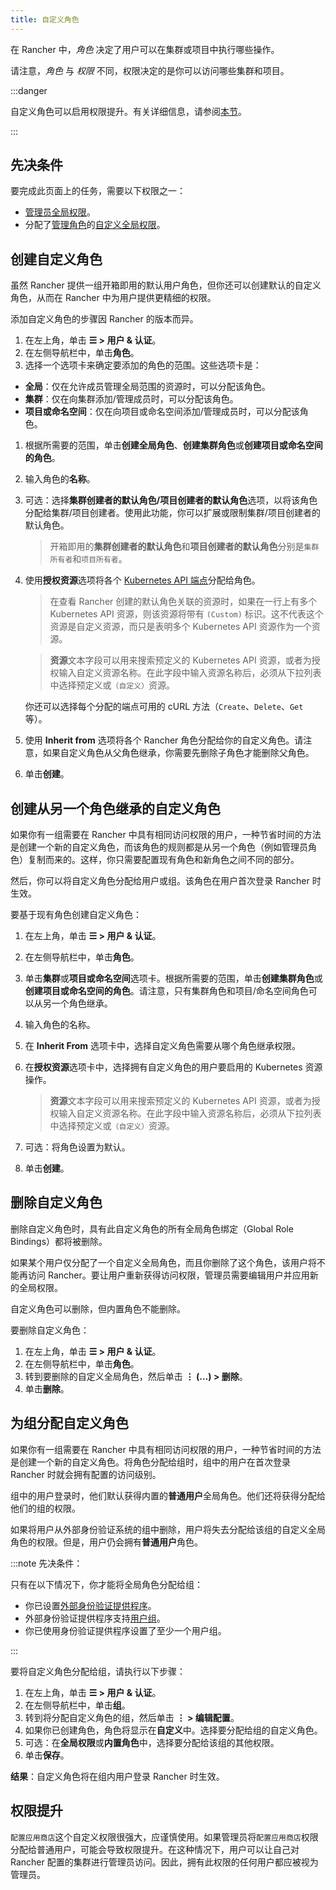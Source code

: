 ```yaml
---
title: 自定义角色
---
```


在 Rancher 中，_角色_ 决定了用户可以在集群或项目中执行哪些操作。

请注意，_角色_ 与 _权限_ 不同，权限决定的是你可以访问哪些集群和项目。

:::danger

自定义角色可以启用权限提升。有关详细信息，请参阅[本节](#权限提升)。

:::


## 先决条件

要完成此页面上的任务，需要以下权限之一：

- [管理员全局权限](global-permissions.md)。
- 分配了[管理角色](global-permissions.md)的[自定义全局权限](global-permissions.md#自定义全局权限)。

## 创建自定义角色

虽然 Rancher 提供一组开箱即用的默认用户角色，但你还可以创建默认的自定义角色，从而在 Rancher 中为用户提供更精细的权限。

添加自定义角色的步骤因 Rancher 的版本而异。

1. 在左上角，单击 **☰ > 用户 & 认证**。
1. 在左侧导航栏中，单击**角色**。
1. 选择一个选项卡来确定要添加的角色的范围。这些选项卡是：

- **全局**：仅在允许成员管理全局范围的资源时，可以分配该角色。
- **集群**：仅在向集群添加/管理成员时，可以分配该角色。
- **项目或命名空间**：仅在向项目或命名空间添加/管理成员时，可以分配该角色。

1. 根据所需要的范围，单击**创建全局角色**、**创建集群角色**或**创建项目或命名空间的角色**。
1. 输入角色的**名称**。
1. 可选：选择**集群创建者的默认角色/项目创建者的默认角色**选项，以将该角色分配给集群/项目创建者。使用此功能，你可以扩展或限制集群/项目创建者的默认角色。

   > 开箱即用的**集群创建者的默认角色**和**项目创建者的默认角色**分别是`集群所有者`和`项目所有者`。

1. 使用**授权资源**选项将各个 [Kubernetes API 端点](https://kubernetes.io/docs/reference/)分配给角色。

   > 在查看 Rancher 创建的默认角色关联的资源时，如果在一行上有多个 Kubernetes API 资源，则该资源将带有 `(Custom)` 标识。这不代表这个资源是自定义资源，而只是表明多个 Kubernetes API 资源作为一个资源。

   > **资源**文本字段可以用来搜索预定义的 Kubernetes API 资源，或者为授权输入自定义资源名称。在此字段中输入资源名称后，必须从下拉列表中选择预定义或`（自定义）`资源。

   你还可以选择每个分配的端点可用的 cURL 方法（`Create`、`Delete`、`Get` 等）。

1. 使用 **Inherit from** 选项将各个 Rancher 角色分配给你的自定义角色。请注意，如果自定义角色从父角色继承，你需要先删除子角色才能删除父角色。

1. 单击**创建**。

## 创建从另一个角色继承的自定义角色

如果你有一组需要在 Rancher 中具有相同访问权限的用户，一种节省时间的方法是创建一个新的自定义角色，而该角色的规则都是从另一个角色（例如管理员角色）复制而来的。这样，你只需要配置现有角色和新角色之间不同的部分。

然后，你可以将自定义角色分配给用户或组。该角色在用户首次登录 Rancher 时生效。

要基于现有角色创建自定义角色：

1. 在左上角，单击 **☰ > 用户 & 认证**。
1. 在左侧导航栏中，单击**角色**。
1. 单击**集群**或**项目或命名空间**选项卡。根据所需要的范围，单击**创建集群角色**或**创建项目或命名空间的角色**。请注意，只有集群角色和项目/命名空间角色可以从另一个角色继承。
1. 输入角色的名称。
1. 在 **Inherit From** 选项卡中，选择自定义角色需要从哪个角色继承权限。
1. 在**授权资源**选项卡中，选择拥有自定义角色的用户要启用的 Kubernetes 资源操作。

   > **资源**文本字段可以用来搜索预定义的 Kubernetes API 资源，或者为授权输入自定义资源名称。在此字段中输入资源名称后，必须从下拉列表中选择预定义或`（自定义）`资源。
1. 可选：将角色设置为默认。
1. 单击**创建**。

## 删除自定义角色

删除自定义角色时，具有此自定义角色的所有全局角色绑定（Global Role Bindings）都将被删除。

如果某个用户仅分配了一个自定义全局角色，而且你删除了这个角色，该用户将不能再访问 Rancher。要让用户重新获得访问权限，管理员需要编辑用户并应用新的全局权限。

自定义角色可以删除，但内置角色不能删除。

要删除自定义角色：

1. 在左上角，单击 **☰ > 用户 & 认证**。
1. 在左侧导航栏中，单击**角色**。
2. 转到要删除的自定义全局角色，然后单击 **⋮ (…) > 删除**。
3. 单击**删除**。

## 为组分配自定义角色

如果你有一组需要在 Rancher 中具有相同访问权限的用户，一种节省时间的方法是创建一个新的自定义角色。将角色分配给组时，组中的用户在首次登录 Rancher 时就会拥有配置的访问级别。

组中的用户登录时，他们默认获得内置的**普通用户**全局角色。他们还将获得分配给他们的组的权限。

如果将用户从外部身份验证系统的组中删除，用户将失去分配给该组的自定义全局角色的权限。但是，用户仍会拥有**普通用户**角色。

:::note 先决条件：

只有在以下情况下，你才能将全局角色分配给组：

* 你已设置[外部身份验证提供程序](../../../../pages-for-subheaders/about-authentication.md#外部验证与本地验证)。
* 外部身份验证提供程序支持[用户组](../about-authentication/authentication-config/manage-users-and-groups.md)。
* 你已使用身份验证提供程序设置了至少一个用户组。

:::

要将自定义角色分配给组，请执行以下步骤：

1. 在左上角，单击 **☰ > 用户 & 认证**。
1. 在左侧导航栏中，单击**组**。
1. 转到将分配自定义角色的组，然后单击 **⋮ > 编辑配置**。
1. 如果你已创建角色，角色将显示在**自定义**中。选择要分配给组的自定义角色。
1. 可选：在**全局权限**或**内置角色**中，选择要分配给该组的其他权限。
1. 单击**保存**。

**结果**：自定义角色将在组内用户登录 Rancher 时生效。

## 权限提升

`配置应用商店`这个自定义权限很强大，应谨慎使用。如果管理员将`配置应用商店`权限分配给普通用户，可能会导致权限提升。在这种情况下，用户可以让自己对 Rancher 配置的集群进行管理员访问。因此，拥有此权限的任何用户都应被视为管理员。
